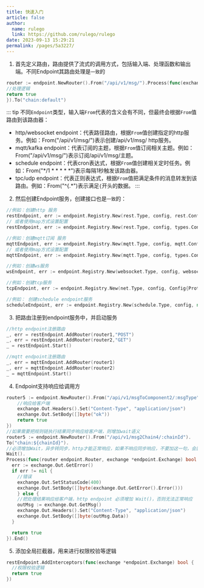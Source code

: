 ```yaml
---
title: 快速入门
article: false
author: 
  name: rulego
  link: https://github.com/rulego/rulego
date: 2023-09-13 15:29:21
permalink: /pages/5a3227/
---
```


1. 首先定义路由，路由提供了流式的调用方式，包括输入端、处理函数和输出端。不同Endpoint其路由处理是`一致`的

```go
router := endpoint.NewRouter().From("/api/v1/msg/").Process(func(exchange *endpoint.Exchange) bool {
//处理逻辑
return true
}).To("chain:default")
```
::: tip
不同`Endpoint`类型，输入端`From`代表的含义会有不同，但最终会根据`From`值路由到该路由器：
- http/websocket endpoint：代表路径路由，根据`From`值创建指定的http服务。例如：From("/api/v1/msg/")表示创建/api/v1/msg/ http服务。
- mqtt/kafka endpoint：代表订阅的主题，根据`From`值订阅相关主题。例如：From("/api/v1/msg/")表示订阅/api/v1/msg/主题。
- schedule endpoint：代表cron表达式，根据`From`值创建相关定时任务。例如：From("*/1 * * * * *")表示每隔1秒触发该路由器。
- tpc/udp endpoint：代表正则表达式，根据`From`值把满足条件的消息转发到该路由。例如：From("^{.*")表示满足`{`开头的数据。
:::

2. 然后创建Endpoint服务，创建接口也是`一致`的：

```go
//例如：创建http 服务
restEndpoint, err := endpoint.Registry.New(rest.Type, config, rest.Config{Server: ":9090",})
// 或者使用map方式设置配置
restEndpoint, err := endpoint.Registry.New(rest.Type, config, types.Configuration{"server": ":9090",})

//例如：创建mqtt订阅 服务
mqttEndpoint, err := endpoint.Registry.New(mqtt.Type, config, mqtt.Config{Server: "127.0.0.1:1883",})
// 或者使用map方式设置配置
mqttEndpoint, err := endpoint.Registry.New(mqtt.Type, config, types.Configuration{"server": "127.0.0.1:1883",})

//例如：创建ws服务
wsEndpoint, err := endpoint.Registry.New(websocket.Type, config, websocket.Config{Server: ":9090"})

//例如：创建tcp服务
tcpEndpoint, err := endpoint.Registry.New(net.Type, config, Config{Protocol: "tcp", Server:   ":8888",})

//例如： 创建schedule endpoint服务
scheduleEndpoint, err := endpoint.Registry.New(schedule.Type, config, nil)
```

3. 把路由注册到endpoint服务中，并启动服务
```go
//http endpoint注册路由
_, err = restEndpoint.AddRouter(router1,"POST")
_, err = restEndpoint.AddRouter(router2,"GET")
_ = restEndpoint.Start()

//mqtt endpoint注册路由
_, err = mqttEndpoint.AddRouter(router1)
_, err = mqttEndpoint.AddRouter(router2)
_ = mqttEndpoint.Start()
```

4. Endpoint支持响应给调用方
```go
router5 := endpoint.NewRouter().From("/api/v1/msgToComponent2/:msgType").Process(func(router endpoint.Router, exchange *endpoint.Exchange) bool {
    //响应给客户端
    exchange.Out.Headers().Set("Content-Type", "application/json")
    exchange.Out.SetBody([]byte("ok"))
    return true
})
//如果需要把规则链执行结果同步响应给客户端，则增加wait语义
router5 := endpoint.NewRouter().From("/api/v1/msg2Chain4/:chainId").
To("chain:${chainId}").
//必须增加Wait，异步转同步，http才能正常响应，如果不响应同步响应，不要加这一句，会影响吞吐量
Wait().
Process(func(router endpoint.Router, exchange *endpoint.Exchange) bool {
  err := exchange.Out.GetError()
  if err != nil {
    //错误
    exchange.Out.SetStatusCode(400)
    exchange.Out.SetBody([]byte(exchange.Out.GetError().Error()))
    } else {
    //把处理结果响应给客户端，http endpoint 必须增加 Wait()，否则无法正常响应
    outMsg := exchange.Out.GetMsg()
    exchange.Out.Headers().Set("Content-Type", "application/json")
    exchange.Out.SetBody([]byte(outMsg.Data))
  }

  return true
}).End()
```

5.  添加全局拦截器，用来进行权限校验等逻辑
```go
restEndpoint.AddInterceptors(func(exchange *endpoint.Exchange) bool {
  //权限校验逻辑
  return true
})
```